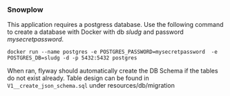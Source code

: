 
### Snowplow



This application requires a postgress database. 
Use the following command to create a database with Docker with db *sludg* and password *mysecretpassword*. 

`docker run --name postgres -e POSTGRES_PASSWORD=mysecretpassword  -e POSTGRES_DB=sludg -d -p 5432:5432 postgres`

When ran, flyway should automatically create the DB Schema if the tables do not exist already. Table design can be found in 
`V1__create_json_schema.sql` under resources/db/migration